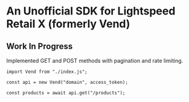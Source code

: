 # An Unofficial SDK for Lightspeed Retail X (formerly Vend)

## Work In Progress

Implemented GET and POST methods with pagination and rate limiting.

```
import Vend from "./index.js";

const api = new Vend("domain", access_token);

const products = await api.get("/products");
```

